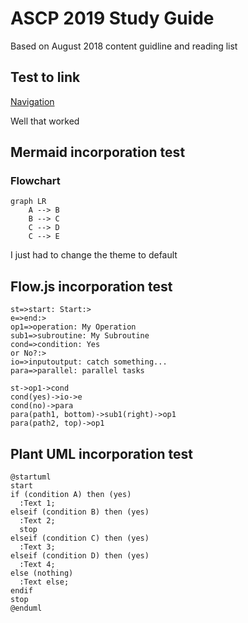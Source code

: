 # ASCP 2019 Study Guide

Based on August 2018 content guidline and reading list

## Test to link

[Navigation](navigation.md)

Well that worked

## Mermaid incorporation test

### Flowchart

```mermaid
graph LR
    A --> B
    B --> C
    C --> D
    C --> E
```

I just had to change the theme to default

## Flow.js incorporation test

```flow
st=>start: Start:>
e=>end:>
op1=>operation: My Operation
sub1=>subroutine: My Subroutine
cond=>condition: Yes
or No?:>
io=>inputoutput: catch something...
para=>parallel: parallel tasks

st->op1->cond
cond(yes)->io->e
cond(no)->para
para(path1, bottom)->sub1(right)->op1
para(path2, top)->op1
```

## Plant UML incorporation test

```puml
@startuml
start
if (condition A) then (yes)
  :Text 1;
elseif (condition B) then (yes)
  :Text 2;
  stop
elseif (condition C) then (yes)
  :Text 3;
elseif (condition D) then (yes)
  :Text 4;
else (nothing)
  :Text else;
endif
stop
@enduml
```